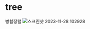 # tree
병합정렬
![스크린샷 2023-11-28 102928](https://github.com/salem09070/tree/assets/144295796/236a82e6-3a9b-4d8c-a6b2-31cbaee2dfb6)

